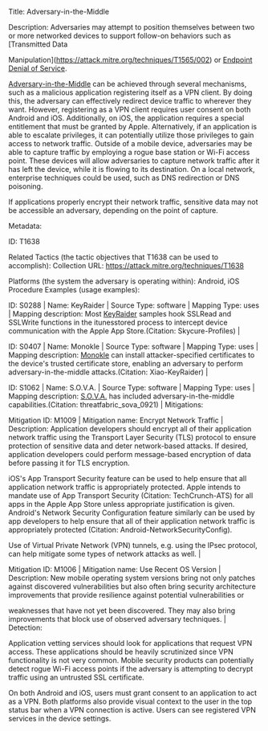 Title: Adversary-in-the-Middle

Description: Adversaries may attempt to position themselves between two or more networked devices to support follow-on behaviors such as [Transmitted Data

Manipulation](https://attack.mitre.org/techniques/T1565/002) or [Endpoint Denial of Service](https://attack.mitre.org/techniques/T1642).

[Adversary-in-the-Middle](https://attack.mitre.org/techniques/T1638) can be achieved through several mechanisms, such as a malicious application registering itself as a VPN client. By doing this, the adversary can effectively redirect device traffic to wherever they want. However, registering as a VPN client requires user consent on both Android and iOS. Additionally, on iOS, the application requires a special entitlement that must be granted by Apple. Alternatively, if an application is able to escalate privileges, it can potentially utilize those privileges to gain access to network traffic. Outside of a mobile device, adversaries may be able to capture traffic by employing a rogue base station or Wi-Fi access point. These devices will allow adversaries to capture network traffic after it has left the device, while it is flowing to its destination. On a local network, enterprise techniques could be used, such as DNS redirection or DNS poisoning.

If applications properly encrypt their network traffic, sensitive data may not be accessible an adversary, depending on the point of capture.

Metadata:

ID: T1638

Related Tactics (the tactic objectives that T1638 can be used to accomplish): Collection URL: https://attack.mitre.org/techniques/T1638

Platforms (the system the adversary is operating within): Android, iOS Procedure Examples (usage examples):

ID: S0288 | Name: KeyRaider | Source Type: software | Mapping Type: uses | Mapping description: Most [KeyRaider](https://attack.mitre.org/software/S0288) samples hook SSLRead and SSLWrite functions in the itunesstored process to intercept device communication with the Apple App Store.(Citation: Skycure-Profiles) |

ID: S0407 | Name: Monokle | Source Type: software | Mapping Type: uses | Mapping description: [Monokle](https://attack.mitre.org/software/S0407) can install attacker-specified certificates to the device's trusted certificate store, enabling an adversary to perform adversary-in-the-middle attacks.(Citation: Xiao-KeyRaider) |

ID: S1062 | Name: S.O.V.A. | Source Type: software | Mapping Type: uses | Mapping description: [S.O.V.A.](https://attack.mitre.org/software/S1062) has included adversary-in-the-middle capabilities.(Citation: threatfabric_sova_0921) | Mitigations:

Mitigation ID: M1009 | Mitigation name: Encrypt Network Traffic | Description: Application developers should encrypt all of their application network traffic using the Transport Layer Security (TLS) protocol to ensure protection of sensitive data and deter network-based attacks. If desired, application developers could perform message-based encryption of data before passing it for TLS encryption.

iOS's App Transport Security feature can be used to help ensure that all application network traffic is appropriately protected. Apple intends to mandate use of App Transport Security (Citation: TechCrunch-ATS) for all apps in the Apple App Store unless appropriate justification is given. Android's Network Security Configuration feature similarly can be used by app developers to help ensure that all of their application network traffic is appropriately protected (Citation: Android-NetworkSecurityConfig).

Use of Virtual Private Network (VPN) tunnels, e.g. using the IPsec protocol, can help mitigate some types of network attacks as well. |

Mitigation ID: M1006 | Mitigation name: Use Recent OS Version | Description: New mobile operating system versions bring not only patches against discovered vulnerabilities but also often bring security architecture improvements that provide resilience against potential vulnerabilities or

weaknesses that have not yet been discovered. They may also bring improvements that block use of observed adversary techniques. | Detection:

Application vetting services should look for applications that request VPN access. These applications should be heavily scrutinized since VPN functionality is not very common. Mobile security products can potentially detect rogue Wi-Fi access points if the adversary is attempting to decrypt traffic using an untrusted SSL certificate.

On both Android and iOS, users must grant consent to an application to act as a VPN. Both platforms also provide visual context to the user in the top status bar when a VPN connection is active. Users can see registered VPN services in the device settings.